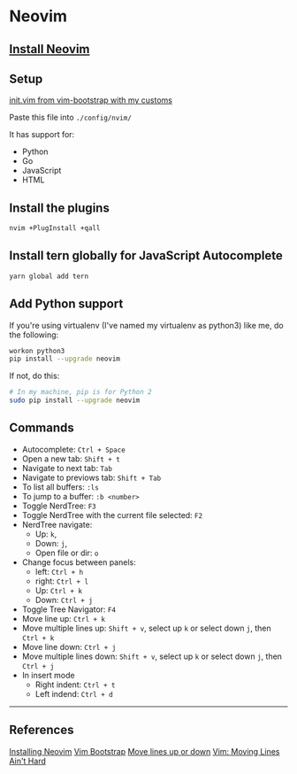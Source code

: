 # Neovim

## [Install Neovim](https://github.com/neovim/neovim/wiki/Installing-Neovim)

## Setup

[init.vim from vim-bootstrap with my customs](init.vim)

Paste this file into `./config/nvim/`

It has support for:
- Python
- Go
- JavaScript
- HTML

## Install the plugins

```sh
nvim +PlugInstall +qall
```

## Install tern globally for JavaScript Autocomplete

```sh
yarn global add tern
```

## Add Python support
If you're using virtualenv (I've named my virtualenv as python3) like me, do the following:

```sh
workon python3
pip install --upgrade neovim
```

If not, do this:

```sh
# In my machine, pip is for Python 2
sudo pip install --upgrade neovim
```

## Commands

- Autocomplete: `Ctrl + Space`
- Open a new tab: `Shift + t`
- Navigate to next tab: `Tab`
- Navigate to previows tab: `Shift + Tab`
- To list all buffers: `:ls`
- To jump to a buffer: `:b <number>`
- Toggle NerdTree: `F3`
- Toggle NerdTree with the current file selected: `F2`
- NerdTree navigate: 
  - Up: `k`, 
  - Down: `j`, 
  - Open file or dir: `o`
- Change focus between panels: 
  - left: `Ctrl + h` 
  - right: `Ctrl + l`
  - Up: `Ctrl + k`
  - Down: `Ctrl + j`
- Toggle Tree Navigator: `F4`
- Move line up: `Ctrl + k`
- Move multiple lines up: `Shift + v`, select up `k` or select down `j`, then `Ctrl + k`
- Move line down: `Ctrl + j`
- Move multiple lines down: `Shift + v`, select up `k` or select down `j`, then `Ctrl + j`
- In insert mode
  - Right indent: `Ctrl + t`
  - Left indend: `Ctrl + d`

-------

## References

[Installing Neovim](https://github.com/neovim/neovim/wiki/Installing-Neovim)
[Vim Bootstrap](www.vim-bootstrap.com)
[Move lines up or down](http://vim.wikia.com/wiki/Moving_lines_up_or_down)
[Vim: Moving Lines Ain't Hard](https://dockyard.com/blog/2013/09/26/vim-moving-lines-aint-hard)